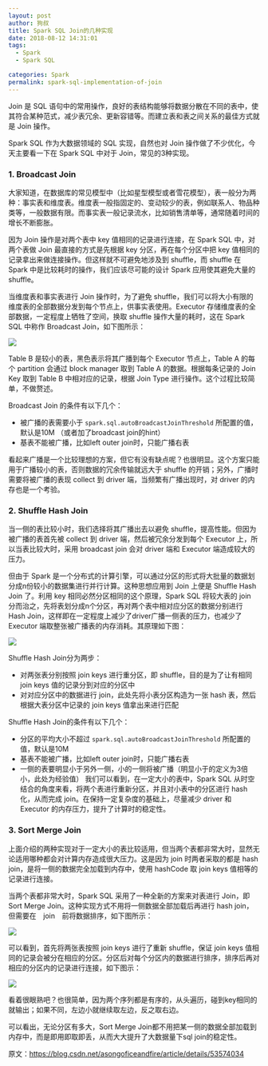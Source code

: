 ```yaml
---
layout: post
author: 狗叔
title: Spark SQL Join的几种实现
date: 2018-08-12 14:31:01
tags:
  - Spark
  - Spark SQL

categories: Spark
permalink: spark-sql-implementation-of-join
---
```


Join 是 SQL 语句中的常用操作，良好的表结构能够将数据分散在不同的表中，使其符合某种范式，减少表冗余、更新容错等。而建立表和表之间关系的最佳方式就是 Join 操作。

Spark SQL 作为大数据领域的 SQL 实现，自然也对 Join 操作做了不少优化，今天主要看一下在 Spark SQL 中对于 Join，常见的3种实现。

### 1. Broadcast Join

大家知道，在数据库的常见模型中（比如星型模型或者雪花模型），表一般分为两种：事实表和维度表。维度表一般指固定的、变动较少的表，例如联系人、物品种类等，一般数据有限。而事实表一般记录流水，比如销售清单等，通常随着时间的增长不断膨胀。

因为 Join 操作是对两个表中 key 值相同的记录进行连接，在 Spark SQL 中，对两个表做 Join 最直接的方式是先根据 key 分区，再在每个分区中把 key 值相同的记录拿出来做连接操作。但这样就不可避免地涉及到 shuffle，而 shuffle 在 Spark 中是比较耗时的操作，我们应该尽可能的设计 Spark 应用使其避免大量的 shuffle。

当维度表和事实表进行 Join 操作时，为了避免 shuffle，我们可以将大小有限的维度表的全部数据分发到每个节点上，供事实表使用。Executor 存储维度表的全部数据，一定程度上牺牲了空间，换取 shuffle 操作大量的耗时，这在 Spark SQL 中称作 Broadcast Join，如下图所示：

![](https://github.com/sjf0115/PubLearnNotes/blob/master/image/Spark/spark-sql-implementation-of-join-1.png?raw=true)

Table B 是较小的表，黑色表示将其广播到每个 Executor 节点上，Table A 的每个 partition 会通过 block manager 取到 Table A 的数据。根据每条记录的 Join Key 取到 Table B 中相对应的记录，根据 Join Type 进行操作。这个过程比较简单，不做赘述。

Broadcast Join 的条件有以下几个：
- 被广播的表需要小于 `spark.sql.autoBroadcastJoinThreshold` 所配置的值，默认是10M （或者加了broadcast join的hint）
- 基表不能被广播，比如left outer join时，只能广播右表

看起来广播是一个比较理想的方案，但它有没有缺点呢？也很明显。这个方案只能用于广播较小的表，否则数据的冗余传输就远大于 shuffle 的开销；另外，广播时需要将被广播的表现 collect 到 driver 端，当频繁有广播出现时，对 driver 的内存也是一个考验。

### 2. Shuffle Hash Join

当一侧的表比较小时，我们选择将其广播出去以避免 shuffle，提高性能。但因为被广播的表首先被 collect 到 driver 端，然后被冗余分发到每个 Executor 上，所以当表比较大时，采用 broadcast join 会对 driver 端和 Executor 端造成较大的压力。

但由于 Spark 是一个分布式的计算引擎，可以通过分区的形式将大批量的数据划分成n份较小的数据集进行并行计算。这种思想应用到 Join 上便是 Shuffle Hash Join 了。利用 key 相同必然分区相同的这个原理，Spark SQL 将较大表的 join 分而治之，先将表划分成n个分区，再对两个表中相对应分区的数据分别进行 Hash Join，这样即在一定程度上减少了driver广播一侧表的压力，也减少了 Executor 端取整张被广播表的内存消耗。其原理如下图：

![](https://github.com/sjf0115/PubLearnNotes/blob/master/image/Spark/spark-sql-implementation-of-join-2.png?raw=true)

Shuffle Hash Join分为两步：
- 对两张表分别按照 join keys 进行重分区，即 shuffle，目的是为了让有相同 join keys 值的记录分到对应的分区中
- 对对应分区中的数据进行 join，此处先将小表分区构造为一张 hash 表，然后根据大表分区中记录的 join keys 值拿出来进行匹配

Shuffle Hash Join的条件有以下几个：
- 分区的平均大小不超过 `spark.sql.autoBroadcastJoinThreshold` 所配置的值，默认是10M
- 基表不能被广播，比如left outer join时，只能广播右表
- 一侧的表要明显小于另外一侧，小的一侧将被广播（明显小于的定义为3倍小，此处为经验值）
我们可以看到，在一定大小的表中，Spark SQL 从时空结合的角度来看，将两个表进行重新分区，并且对小表中的分区进行 hash 化，从而完成 join。在保持一定复杂度的基础上，尽量减少 driver 和 Executor 的内存压力，提升了计算时的稳定性。

### 3. Sort Merge Join

上面介绍的两种实现对于一定大小的表比较适用，但当两个表都非常大时，显然无论适用哪种都会对计算内存造成很大压力。这是因为 join 时两者采取的都是 hash join，是将一侧的数据完全加载到内存中，使用 hashCode 取 join keys 值相等的记录进行连接。

当两个表都非常大时，Spark SQL 采用了一种全新的方案来对表进行 Join，即 Sort Merge Join。这种实现方式不用将一侧数据全部加载后再进行 hash join，但需要在　join　前将数据排序，如下图所示：

![](https://github.com/sjf0115/PubLearnNotes/blob/master/image/Spark/spark-sql-implementation-of-join-3.png?raw=true)

可以看到，首先将两张表按照 join keys 进行了重新 shuffle，保证 join keys 值相同的记录会被分在相应的分区。分区后对每个分区内的数据进行排序，排序后再对相应的分区内的记录进行连接，如下图示：

![](https://github.com/sjf0115/PubLearnNotes/blob/master/image/Spark/spark-sql-implementation-of-join-4.png?raw=true)

看着很眼熟吧？也很简单，因为两个序列都是有序的，从头遍历，碰到key相同的就输出；如果不同，左边小就继续取左边，反之取右边。

可以看出，无论分区有多大，Sort Merge Join都不用把某一侧的数据全部加载到内存中，而是即用即取即丢，从而大大提升了大数据量下sql join的稳定性。

原文：https://blog.csdn.net/asongoficeandfire/article/details/53574034

